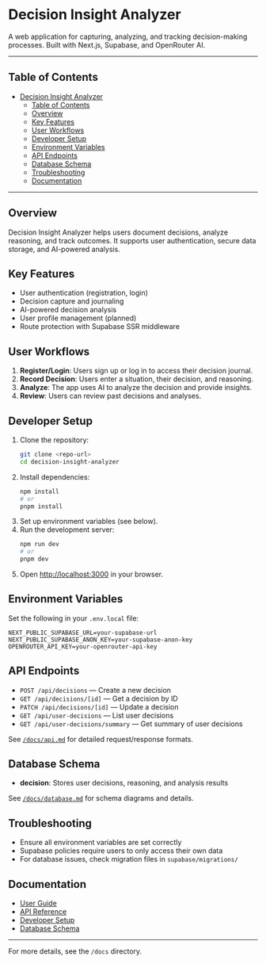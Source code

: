 # Decision Insight Analyzer

A web application for capturing, analyzing, and tracking decision-making processes. Built with Next.js, Supabase, and OpenRouter AI.

---

## Table of Contents
- [Decision Insight Analyzer](#decision-insight-analyzer)
  - [Table of Contents](#table-of-contents)
  - [Overview](#overview)
  - [Key Features](#key-features)
  - [User Workflows](#user-workflows)
  - [Developer Setup](#developer-setup)
  - [Environment Variables](#environment-variables)
  - [API Endpoints](#api-endpoints)
  - [Database Schema](#database-schema)
  - [Troubleshooting](#troubleshooting)
  - [Documentation](#documentation)

---

## Overview
Decision Insight Analyzer helps users document decisions, analyze reasoning, and track outcomes. It supports user authentication, secure data storage, and AI-powered analysis.

## Key Features
- User authentication (registration, login)
- Decision capture and journaling
- AI-powered decision analysis
- User profile management (planned)
- Route protection with Supabase SSR middleware

## User Workflows
1. **Register/Login**: Users sign up or log in to access their decision journal.
2. **Record Decision**: Users enter a situation, their decision, and reasoning.
3. **Analyze**: The app uses AI to analyze the decision and provide insights.
4. **Review**: Users can review past decisions and analyses.

## Developer Setup
1. Clone the repository:
   ```bash
   git clone <repo-url>
   cd decision-insight-analyzer
   ```
2. Install dependencies:
   ```bash
   npm install
   # or
   pnpm install
   ```
3. Set up environment variables (see below).
4. Run the development server:
   ```bash
   npm run dev
   # or
   pnpm dev
   ```
5. Open [http://localhost:3000](http://localhost:3000) in your browser.

## Environment Variables
Set the following in your `.env.local` file:
```env
NEXT_PUBLIC_SUPABASE_URL=your-supabase-url
NEXT_PUBLIC_SUPABASE_ANON_KEY=your-supabase-anon-key
OPENROUTER_API_KEY=your-openrouter-api-key
```

## API Endpoints
- `POST /api/decisions` — Create a new decision
- `GET /api/decisions/[id]` — Get a decision by ID
- `PATCH /api/decisions/[id]` — Update a decision
- `GET /api/user-decisions` — List user decisions
- `GET /api/user-decisions/summary` — Get summary of user decisions

See [`/docs/api.md`](docs/api.md) for detailed request/response formats.

## Database Schema
- **decision**: Stores user decisions, reasoning, and analysis results

See [`/docs/database.md`](docs/database.md) for schema diagrams and details.

## Troubleshooting
- Ensure all environment variables are set correctly
- Supabase policies require users to only access their own data
- For database issues, check migration files in `supabase/migrations/`

## Documentation
- [User Guide](docs/user_guide.md)
- [API Reference](docs/api.md)
- [Developer Setup](docs/developer_setup.md)
- [Database Schema](docs/database.md)

---

For more details, see the `/docs` directory.
